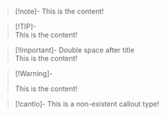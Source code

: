 > [!note]-
> This is the content!

> [!TIP]-  
> This is the content!

> [!Important]- Double space after title  
> This is the content!

> [!Warning]-
>
> This is the content!

> [!cantio]-
> This is a non-existent callout type!
